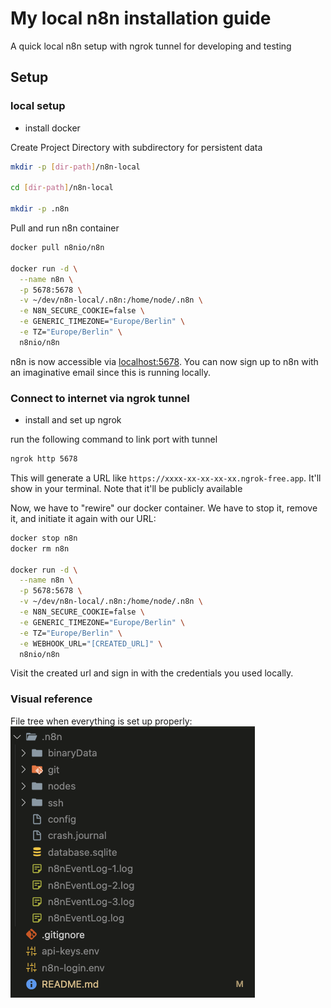# My local n8n installation guide

A quick local n8n setup with ngrok tunnel for developing and testing

## Setup

### local setup

- install docker

Create Project Directory with subdirectory for persistent data

```sh
mkdir -p [dir-path]/n8n-local

cd [dir-path]/n8n-local

mkdir -p .n8n
```

Pull and run n8n container

```sh
docker pull n8nio/n8n

docker run -d \
  --name n8n \
  -p 5678:5678 \
  -v ~/dev/n8n-local/.n8n:/home/node/.n8n \
  -e N8N_SECURE_COOKIE=false \
  -e GENERIC_TIMEZONE="Europe/Berlin" \
  -e TZ="Europe/Berlin" \
  n8nio/n8n
```

n8n is now accessible via [localhost:5678](http://localhost:5678). You can now sign up to n8n with an imaginative email since this is running locally.

### Connect to internet via ngrok tunnel

- install and set up ngrok

run the following command to link port with tunnel

```sh
ngrok http 5678
```

This will generate a URL like `https://xxxx-xx-xx-xx-xx.ngrok-free.app`. It'll show in your terminal. Note that it'll be publicly available

Now, we have to "rewire" our docker container. We have to stop it, remove it, and initiate it again with our URL:

```sh
docker stop n8n
docker rm n8n

docker run -d \
  --name n8n \
  -p 5678:5678 \
  -v ~/dev/n8n-local/.n8n:/home/node/.n8n \
  -e N8N_SECURE_COOKIE=false \
  -e GENERIC_TIMEZONE="Europe/Berlin" \
  -e TZ="Europe/Berlin" \
  -e WEBHOOK_URL="[CREATED_URL]" \
  n8nio/n8n
```

Visit the created url and sign in with the credentials you used locally.

### Visual reference

File tree when everything is set up properly:
![visual reference of file tree when everything is installed properly](docs/img/screenshot-file-tree.png 'File Tree')
